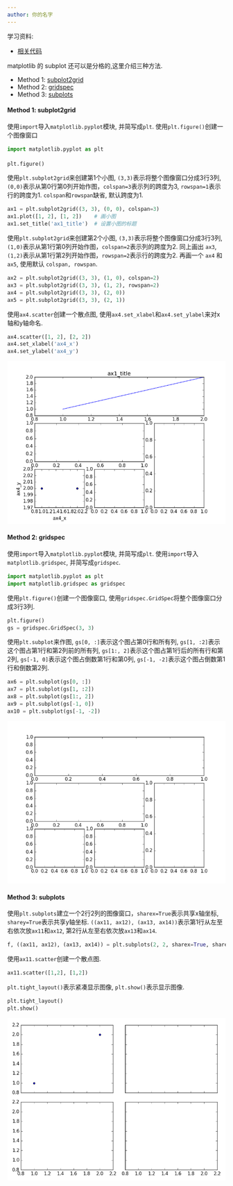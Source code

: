 ```yaml
---
author: 你的名字
---
```

学习资料:
  * [相关代码](https://github.com/MorvanZhou/tutorials/blob/master/matplotlibTUT/plt16_grid_subplot.py)

matplotlib 的 subplot 还可以是分格的,这里介绍三种方法.

* Method 1: [subplot2grid](#m1)
* Method 2: [gridspec](#m2)
* Method 3: [subplots](#m3)

<h4 class="tut-h4-pad" id="m1">Method 1: subplot2grid</h4>

使用`import`导入`matplotlib.pyplot`模块, 并简写成`plt`. 使用`plt.figure()`创建一个图像窗口

```python
import matplotlib.pyplot as plt

plt.figure()
```

使用`plt.subplot2grid`来创建第1个小图, `(3,3)`表示将整个图像窗口分成3行3列, `(0,0)`表示从第0行第0列开始作图，`colspan=3`表示列的跨度为3, `rowspan=1`表示行的跨度为1. 
`colspan`和`rowspan`缺省, 默认跨度为1. 

```python
ax1 = plt.subplot2grid((3, 3), (0, 0), colspan=3)
ax1.plot([1, 2], [1, 2])    # 画小图
ax1.set_title('ax1_title')  # 设置小图的标题
```

使用`plt.subplot2grid`来创建第2个小图, `(3,3)`表示将整个图像窗口分成3行3列, `(1,0)`表示从第1行第0列开始作图，`colspan=2`表示列的跨度为2.
同上画出 `ax3`, `(1,2)`表示从第1行第2列开始作图，`rowspan=2`表示行的跨度为2. 再画一个 `ax4` 和 `ax5`, 使用默认 `colspan, rowspan`.

```python
ax2 = plt.subplot2grid((3, 3), (1, 0), colspan=2)
ax3 = plt.subplot2grid((3, 3), (1, 2), rowspan=2)
ax4 = plt.subplot2grid((3, 3), (2, 0))
ax5 = plt.subplot2grid((3, 3), (2, 1))
```

使用`ax4.scatter`创建一个散点图, 使用`ax4.set_xlabel`和`ax4.set_ylabel`来对x轴和y轴命名.

```python
ax4.scatter([1, 2], [2, 2])
ax4.set_xlabel('ax4_x')
ax4.set_ylabel('ax4_y')
```

<img class="course-image" src="/static/results/plt/4_2_1.png" alt="{{ page.title }}{% increment image-count %}">

<h4 class="tut-h4-pad" id="m2">Method 2: gridspec</h4>

使用`import`导入`matplotlib.pyplot`模块, 并简写成`plt`.
使用`import`导入`matplotlib.gridspec`, 并简写成`gridspec`.

```python
import matplotlib.pyplot as plt
import matplotlib.gridspec as gridspec
```

使用`plt.figure()`创建一个图像窗口, 使用`gridspec.GridSpec`将整个图像窗口分成3行3列. 

```python
plt.figure()
gs = gridspec.GridSpec(3, 3)
```

使用`plt.subplot`来作图, `gs[0, :]`表示这个图占第0行和所有列, `gs[1, :2]`表示这个图占第1行和第2列前的所有列, 
`gs[1:, 2]`表示这个图占第1行后的所有行和第2列, `gs[-1, 0]`表示这个图占倒数第1行和第0列, `gs[-1, -2]`表示这个图占倒数第1行和倒数第2列. 

```python
ax6 = plt.subplot(gs[0, :])
ax7 = plt.subplot(gs[1, :2])
ax8 = plt.subplot(gs[1:, 2])
ax9 = plt.subplot(gs[-1, 0])
ax10 = plt.subplot(gs[-1, -2])
```

<img class="course-image" src="/static/results/plt/4_2_2.png" alt="{{ page.title }}{% increment image-count %}">

<h4 class="tut-h4-pad" id="m3">Method 3: subplots</h4>

使用`plt.subplots`建立一个2行2列的图像窗口，`sharex=True`表示共享x轴坐标, `sharey=True`表示共享y轴坐标. 
`((ax11, ax12), (ax13, ax14))`表示第1行从左至右依次放`ax11`和`ax12`, 第2行从左至右依次放`ax13`和`ax14`. 

```python
f, ((ax11, ax12), (ax13, ax14)) = plt.subplots(2, 2, sharex=True, sharey=True)
```

使用`ax11.scatter`创建一个散点图. 

```python
ax11.scatter([1,2], [1,2])
```

`plt.tight_layout()`表示紧凑显示图像, `plt.show()`表示显示图像. 

```python
plt.tight_layout()
plt.show()
```

<img class="course-image" src="/static/results/plt/4_2_3.png" alt="{{ page.title }}{% increment image-count %}">
